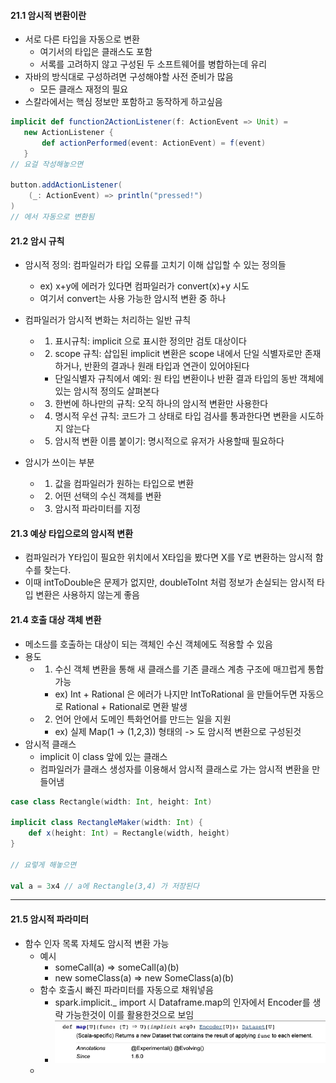 
#### 21.1 암시적 변환이란
- 서로 다른 타입을 자동으로 변환
  - 여기서의 타입은 클래스도 포함
  - 서록를 고려하지 않고 구성된 두 소프트웨어를 병합하는데 유리
- 자바의 방식대로 구성하려면 구성해야할 사전 준비가 많음
  - 모든 클래스 재정의 필요
- 스칼라에서는 핵심 정보만 포함하고 동작하게 하고싶음

```scala
implicit def function2ActionListener(f: ActionEvent => Unit) =
   new ActionListener {
       def actionPerformed(event: ActionEvent) = f(event)
   }
// 요걸 작성해놓으면

button.addActionListener(
    (_: ActionEvent) => println("pressed!")
)
// 에서 자동으로 변환됨
```


#### 21.2 암시 규칙
- 암시적 정의: 컴파일러가 타입 오류를 고치기 이해 삽입할 수 있는 정의들
  - ex) x+y에 에러가 있다면 컴파일러가 convert(x)+y 시도
  - 여기서 convert는 사용 가능한 암시적 변환 중 하나

- 컴파일러가 암시적 변화는 처리하는 일반 규칙
  - 1. 표시규칙: implicit 으로 표시한 정의만 검토 대상이다
  - 2. scope 규칙: 삽입된 implicit 변환은 scope 내에서 단일 식별자로만 존재하거나, 반환의 결과나 원래 타입과 연관이 있어야된다
    - 단일식별자 규칙에서 예외: 원 타입 변환이나 반환 결과 타입의 동반 객체에 있는 암시적 정의도 살펴본다
  - 3. 한번에 하나만의 규칙: 오직 하나의 암시적 변환만 사용한다
  - 4. 명시적 우선 규칙: 코드가 그 상태로 타입 검사를 통과한다면 변환을 시도하지 않는다
  - 5. 암시적 변환 이름 붙이기: 명시적으로 유저가 사용할때 필요하다
- 암시가 쓰이는 부분
  - 1. 값을 컴파일러가 원하는 타입으로 변환
  - 2. 어떤 선택의 수신 객체를 변환
  - 3. 암시적 파라미터를 지정


#### 21.3 예상 타입으로의 암시적 변환
- 컴파일러가 Y타입이 필요한 위치에서 X타입을 봤다면 X를 Y로 변환하는 암시적 함수를 찾는다.
- 이때 intToDouble은 문제가 없지만, doubleToInt 처럼 정보가 손실되는 암시적 타입 변환은 사용하지 않는게 좋음


#### 21.4 호출 대상 객체 변환
- 메소드를 호출하는 대상이 되는 객체인 수신 객체에도 적용할 수 있음
- 용도
  - 1. 수신 객체 변환을 통해 새 클래스를 기존 클래스 계층 구조에 매끄럽게 통합 가능
    - ex) Int + Rational 은 에러가 나지만 IntToRational 을 만들어두면 자동으로 Rational + Rational로 면환 발생
  - 2. 언어 안에서 도메인 특화언어를 만드는 일을 지원
    - ex) 실제 Map(1 -> (1,2,3)) 형태의 -> 도 암시적 변환으로 구성된것
- 암시적 클래스
  - implicit 이 class 앞에 있는 클래스
  - 컴파일러가 클래스 생성자를 이용해서 암시적 클래스로 가는 암시적 변환을 만들어냄
```scala
case class Rectangle(width: Int, height: Int)

implicit class RectangleMaker(width: Int) {
    def x(height: Int) = Rectangle(width, height)
}

// 요렇게 해놓으면

val a = 3x4 // a에 Rectangle(3,4) 가 저장된다
```
    
    
------------------------------------------------


#### 21.5 암시적 파라미터
- 함수 인자 목록 자체도 암시적 변환 가능
  - 예시
    - someCall(a) => someCall(a)(b)
    - new someClass(a) => new SomeClass(a)(b)
  - 함수 호출시 빠진 파라미터를 자동으로 채워넣음
    - spark.implicit._ import 시 Dataframe.map의 인자에서 Encoder를 생략 가능한것이 이를 활용한것으로 보임
    - ![Dataset map function](./img/dataset_map.png)
  - 
  
    
    
    
